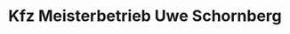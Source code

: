 ---
title: "Kfz Meisterbetrieb Uwe Schornberg"
url: /koenigswinter/kfz-meisterbetrieb-uwe-schornberg/
shop: Autowerkstatt
---